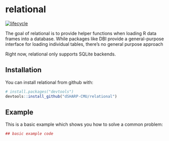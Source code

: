 
<!-- README.md is generated from README.Rmd. Please edit that file -->

# relational

[![lifecycle](https://img.shields.io/badge/lifecycle-experimental-orange.svg)](https://www.tidyverse.org/lifecycle/#experimental)

The goal of relational is to provide helper functions when loading R
data frames into a database. While packages like DBI provide a
general-purpose interface for loading individual tables, there’s no
general purpose approach

Right now, relational only supports SQLite backends.

## Installation

You can install relational from github with:

``` r
# install.packages("devtools")
devtools::install_github("dSHARP-CMU/relational")
```

## Example

This is a basic example which shows you how to solve a common problem:

``` r
## basic example code
```
